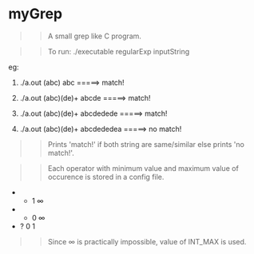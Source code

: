 # myGrep

>> A small grep like C program.

>> To run:   ./executable regularExp inputString

eg:

1)  ./a.out (abc) abc                 =====> match!

2)  ./a.out (abc)(de)+ abcde          =====> match!

3)  ./a.out (abc)(de)+ abcdedede      =====> match!

4)  ./a.out (abc)(de)+ abcdededea      =====> no match!


>> Prints 'match!' if both string are same/similar else prints 'no match!'.

>> Each operator with minimum value and maximum value of occurence is stored in a config file.
+ + 1 ∞
+ * 0 ∞
+ ? 0 1

>> Since ∞ is practically impossible, value of INT_MAX is used.
